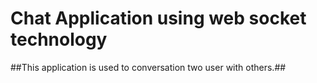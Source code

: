 # Chat Application using web socket technology

##This application is used to conversation two user with others.##
